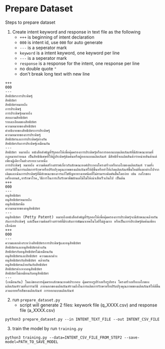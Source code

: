 # Prepare Dataset

Steps to prepare dataset

1. Create intent keyword and response in text file as the following
    - `+++` is beginning of intent declaration
    - `000` is intent id, use `000` for auto generate
    - `---` is a seperator mark
    - `keyword` is a intent keyword, one keyword per line
    - `---` is a seperator mark
    - `response` is a response for the intent, one response per line
    - no double quote `"`
    - don't break long text with new line

```
+++
000
---
สิทธิบัตรการประดิษฐ์
สิทธิบัตร
สิทธิบัตรหมายถึง
การประดิษฐ์
การประดิษฐ์หมายถึง
สอบถามสิทธิบัตร
รายละเอียดของสิทธิบัตร
ความหมายของสิทธิบัตร
คำอธิบายของสิทธิบัตรการประดิษฐ์
ความหมายของการประดิษฐ์
สิทธิบัตรและการประดิษฐ์ต่างกัน
สิทธิบัตรกับการประดิษฐ์เหมือนกัน
---
สิทธิบัตร หมายถึง หนังสือสำคัญที่รัฐออกให้เพื่อคุ้มครองการประดิษฐ์หรือการออกแบบผลิตภัณฑ์ที่มีลักษณะตามที่กฎหมายกำหนด เป็นสิทธิพิเศษที่ให้ผู้ประดิษฐ์คิดค้นหรือผู้ออกแบบผลิตภัณฑ์ มีสิทธิที่จะผลิตสินค้าจำหน่ายสินค้าแต่เพียงผู้เดียวในช่วงระยะเวลาหนึ่ง
การประดิษฐ์ หมายถึง ความคิดสร้างสรรค์เกี่ยวกับลักษณะองค์ประกอบโครงสร้างหรือกลไกของผลิตภัณฑ์ รวมทั้งกรรมวิธีในการผลิตการรักษาหรือปรับปรุงคุณภาพของผลิตภัณฑ์ให้ดีขึ้นหรือทำให้เกิดผลิตภัณฑ์ขึ้นใหม่ที่แตกต่างไปจากเดิมและเน้นการประดิษฐ์ที่มีลักษณะของการแก้ไขปัญหาทางเทศนิคที่ไม่สามารถคิดคันขึ้นโดยง่าย เช่น กลไกของเครื่องยนต์,ยารักษาโรค,วิธีการในการเก็บรักษาพืชผักผลไม้ไม่ให้เน่าเสียเร็วเกินไป เป็นต้น
+++
000
---
อนุสิทธิบัตร
อนุสิทธิบัตรหมายถึง
อนุสิทธิบัตรคือ
ความหมายของอนุสิทธิบัตร
---
อนุสิทธิบัตร (Petty Patent) หมายถึงหนังสือสำคัญที่รัฐออกให้เพื่อคุ้มครองการประดิษฐ์จะมีลักษณะคล้ายกันกับการประดิษฐ์ แต่เป็นความคิดสร้างสรรค์ที่มีระดับการพัฒนาเทคโนโลยีไม่สูงมาก หรือเป็นการประดิษฐ์คิดค้นเพียงเล็กน้อย
+++
000
---
ความแตกต่างระหว่างสิทธิบัตรการประดิษฐ์และอนุสิทธิบัตร
สิทธิบัตรและอนุสิทธิบัตรต่างกัน
สิทธิบัตรกับอนุสิทธิบัตรไม่เหมือนกัน
อนุสิทธิบัตรและสิทธิบัตร ความแตกต่าง
อนุสิทธิบัตรกับสิทธิบัตร คล้ายกัน
อนุสิทธิบัตรคล้ายกันกับสิทธิบัตร
สิทธิบัตรต่างจากอนุสิทธิบัตร
สิทธิบัตรไม่เหมือนกับอนุสิทธิบัตร
---
(เหมือนกัน) ในแง่ของการคุ้มครองลักษณะองค์ประกอบ คุ้มครองรูปร่างหรือรูปทรง โครงสร้างหรือกลไกของ ผลิตภัณฑ์รวมทั้งกรรมวิธี ภายนอกของผลิตภัณฑ์รวมถึงในการผลิตการรักษาหรือปรับปรุงคุณภาพของผลิตภัณฑ์ให้ดีขึ้น ลวดลายหรือสีของผลิตภัณฑ์ การออกแบบผลิตภัณฑ์

```

2. run `prepare_dataset.py`
    - script will generate 2 files: keywork file (q_XXXX.csv) and response file (a_XXXX.csv)

```
python3 prepare_dataset.py --in INTENT_TEXT_FILE --out INTENT_CSV_FILE
```

3. train the model by run `training.py`

```
python3 training.py --data=INTENT_CSV_FILE_FROM_STEP2 --save-model=PATH_TO_SAVE_MODEL
```

